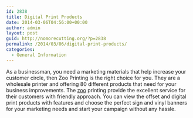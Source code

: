 ```yaml
---
id: 2838
title: Digital Print Products
date: 2014-03-06T04:56:00+00:00
author: admin
layout: post
guid: http://nomorecutting.org/?p=2838
permalink: /2014/03/06/digital-print-products/
categories:
  - General Information
---
```

As a businessman, you need a marketing materials that help increase your customer circle, then Zoo Printing is the right choice for you. They are a wholesale printer and offering 80 different products that need for your business improvements. The [zoo](http://www.zooprinting.com/) printing provide the excellent service for their customers with friendly approach. You can view the offset and digital print products with features and choose the perfect sign and vinyl banners for your marketing needs and start your campaign without any hassle.